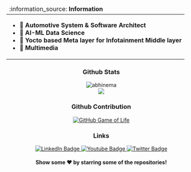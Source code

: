   
<table align="center">
  <thead>
    <tr>
      <td align="left">
        :information_source: <b>Information</b>
      </td>
    </tr>
  </thead>

  <tbody >
    <tr>
      <td>
        <ul>
          <li> 🔭 <b>Automotive System & Software Architect </b></li>
          <li> 🌱 <b>AI-ML Data Science</b></li>
          <li> 👯 <b>Yocto based Meta layer for Infotainment Middle layer</b></li>
          <li> 💬 <b>Multimedia</b></li>          
        </ul>
      </td>
    </tr>
  </tbody>
</table>
</p>

<div align="center">

### Github Stats
<p align="center"> <img src="https://github-readme-stats.vercel.app/api?username=abhinema&show_icons=true&theme=gotham" alt="abhinema" />
</details>
</br>

<a ref="https://github.com/abhinema/handwritten_digit_recognition_mnist" target="_blank">
  <img align="center" src="https://github-readme-stats.vercel.app/api/pin/?username=abhinema&repo=handwritten_digit_recognition_mnist&theme=dracula" />
</a>



### Github Contribution
[![GitHub Game of Life](https://github4life.herokuapp.com/abhinema.gif?z=6)](https://github4life.herokuapp.com/abhinema)


### Links
<div id="badges">
  <a href="https://www.linkedin.com/in/abhishek-nema">
    <img src="https://img.shields.io/badge/LinkedIn-blue?style=for-the-badge&logo=linkedin&logoColor=white" alt="LinkedIn Badge"/>
  </a>
  <a href="https://www.youtube.com/@abhisheknema">
    <img src="https://img.shields.io/badge/YouTube-red?style=for-the-badge&logo=youtube&logoColor=white" alt="Youtube Badge"/>
  </a>
  <a href="https://x.com/nemaabhi">
    <img src="https://img.shields.io/badge/Twitter-blue?style=for-the-badge&logo=twitter&logoColor=white" alt="Twitter Badge"/>
  </a>
</div>

<img align="center" src="https://komarev.com/ghpvc/?username=abhinema&style=flat-square&color=blue" alt=""/>




#### Show some ❤️ by starring some of the repositories!


